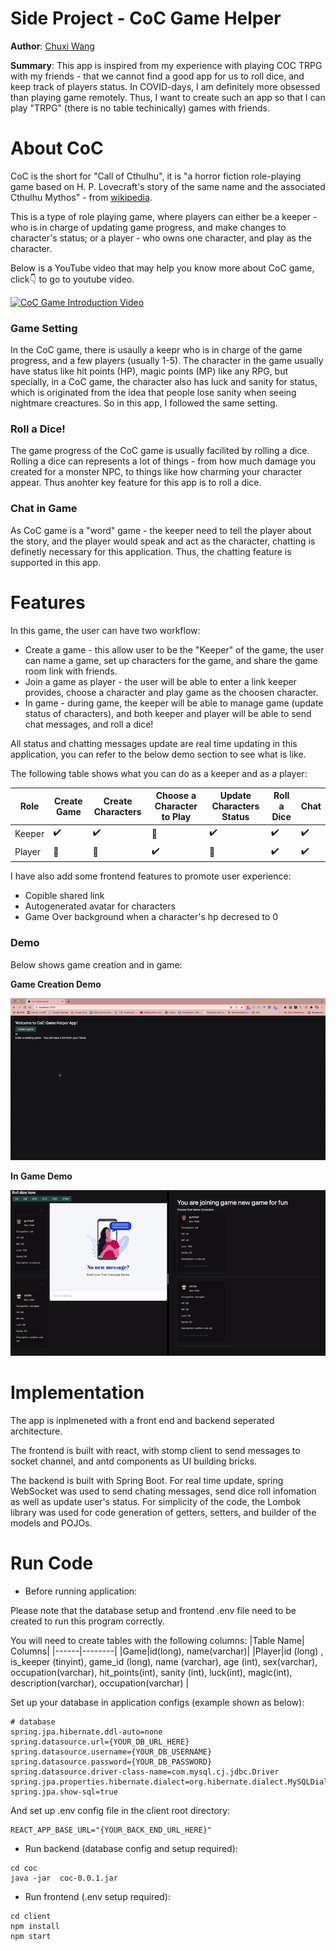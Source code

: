 Side Project - CoC Game Helper 
============
**Author**: [Chuxi Wang](https://www.instagram.com/_mialsy_/ "click here to see awesome kitties, helps me survive the final week :)") 

**Summary**: This app is inspired from my experience with playing COC TRPG with my friends - that we cannot find a good app for us to roll dice, and keep track of players status. In COVID-days, I am definitely more obsessed than playing game remotely. Thus, I want to create such an app so that I can play "TRPG" (there is no table techinically) games with friends. 

# About CoC
CoC is the short for "Call of Cthulhu", it is "a horror fiction role-playing game based on H. P. Lovecraft's story of the same name and the associated Cthulhu Mythos" - from [wikipedia](https://en.wikipedia.org/wiki/Call_of_Cthulhu_(role-playing_game) "click here to view wiki").

This is a type of role playing game, where players can either be a keeper - who is in charge of updating game progress, and make changes to character's status; or a player - who owns one character, and play as the character. 

Below is a YouTube video that may help you know more about CoC game, click👇 to go to youtube video.

[![CoC Game Introduction Video](https://i.ytimg.com/an_webp/wS1cni6K304/mqdefault_6s.webp?du=3000&sqp=CNyi6o0G&rs=AOn4CLDjH-uJd2cOxDsrn0fd-RRIRmyTHA)](https://youtu.be/wS1cni6K304 "click here to watch the video")

### Game Setting
In the CoC game, there is usaully a keepr who is in charge of the game progress, and a few players (usually 1-5). The character in the game usually have status like hit points (HP), magic points (MP) like any RPG, but specially, in a CoC game, the character also has luck and sanity for status, which is originated from the idea that people lose sanity when seeing nightmare creactures. So in this app, I followed the same setting.

### Roll a Dice!
The game progress of the CoC game is usually facilited by rolling a dice. Rolling a dice can represents a lot of things - from how much damage you created for a monster NPC, to things like how charming your character appear. Thus anohter key feature for this app is to roll a dice. 


### Chat in Game
As CoC game is a "word" game - the keeper need to tell the player about the story, and the player would speak and act as the character, chatting is definetly necessary for this application. Thus, the chatting feature is supported in this app. 

# Features
In this game, the user can have two workflow:
- Create a game - this allow user to be the "Keeper" of the game, the user can name a game, set up characters for the game, and share the game room link with friends.
- Join a game as player - the user will be able to enter a link keeper provides, choose a character and play game as the choosen character. 
- In game - during game, the keeper will be able to manage game (update status of characters), and both keeper and player will be able to send chat messages, and roll a dice!

All status and chatting messages update are real time updating in this application, you can refer to the below demo section to see what is like. 
 
The following table shows what you can do as a keeper and as a player:

|Role| Create Game| Create Characters| Choose a Character to Play | Update Characters Status| Roll a Dice| Chat |
|---|---| ---| ---| ---| --- | --- |
|Keeper| :heavy_check_mark: | :heavy_check_mark: | :black_square_button: | :heavy_check_mark: | :heavy_check_mark: | :heavy_check_mark: | 
|Player| :black_square_button: | :black_square_button: | :heavy_check_mark: | :black_square_button:| :heavy_check_mark: | :heavy_check_mark: |

I have also add some frontend features to promote user experience:
- Copible shared link
- Autogenerated avatar for characters
- Game Over background when a character's hp decresed to 0

### Demo
Below shows game creation and in game:

**Game Creation Demo**

![creation](https://github.com/CS601-F21/side-project-mialsy/blob/main/demo_gif_creation.gif)

**In Game Demo**

![in game](https://github.com/CS601-F21/side-project-mialsy/blob/main/demo_in_game.gif)

# Implementation 
The app is inplmeneted with a front end and backend seperated architecture. 

The frontend is built with react, with stomp client to send messages to socket channel, and antd components as UI building bricks.

The backend is built with Spring Boot. For real time update, spring WebSocket was used to send chating messages, send dice roll infomation as well as update user's status. For simplicity of the code, the Lombok library was used for code generation of getters, setters, and builder of the models and POJOs.

# Run Code
- Before running application:

Please note that the database setup and frontend .env file need to be created to run this program correctly.

You will need to create tables with the following columns:
|Table Name| Columns|
|------|--------|
|Game|id(long), name(varchar)|
|Player|id (long) , is_keeper (tinyint), game_id (long), name (varchar), age (int), sex(varchar), occupation(varchar), hit_points(int), sanity (int), luck(int), magic(int), description(varchar), occupation(varchar) |

Set up your database in application configs (example shown as below):
```
# database
spring.jpa.hibernate.ddl-auto=none
spring.datasource.url={YOUR_DB_URL_HERE}
spring.datasource.username={YOUR_DB_USERNAME}
spring.datasource.password={YOUR_DB_PASSWORD}
spring.datasource.driver-class-name=com.mysql.cj.jdbc.Driver
spring.jpa.properties.hibernate.dialect=org.hibernate.dialect.MySQLDialect
spring.jpa.show-sql=true
```

And set up .env config file in the client root directory:
```
REACT_APP_BASE_URL="{YOUR_BACK_END_URL_HERE}"
```

- Run backend (database config and setup required):
```
cd coc
java -jar  coc-0.0.1.jar
```
- Run frontend (.env setup required):
```
cd client
npm install
npm start
```

